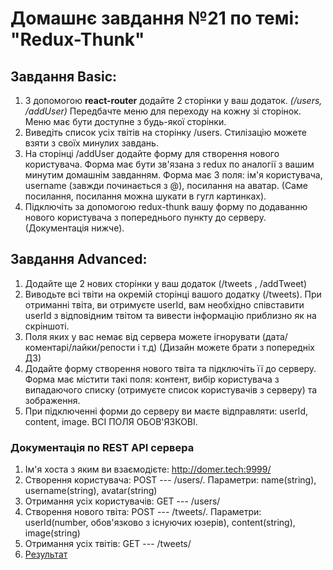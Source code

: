 # Домашнє завдання №21 по темі: "Redux-Thunk"

## Завдання Basic:

1. З допомогою **react-router** додайте 2 сторінки у ваш додаток. _(/users, /addUser)_ Передбачте меню для переходу на кожну зі сторінок. Меню має бути доступне з будь-якої сторінки.
2. Виведіть список усіх твітів на сторінку /users. Стилізацію можете взяти з своїх минулих завдань.
3. На сторінці /addUser додайте форму для створення нового користувача. Форма має бути зв'язана з redux по аналогії з вашим минутим домашнім завданням. Форма має 3 поля: ім'я користувача, username (завжди починається з @), посилання на аватар. (Саме посилання, посилання можна шукати в гугл картинках).
4. Підключіть за допомогою redux-thunk вашу форму по додаванню нового користувача з попереднього пункту до серверу. (Документація нижче).

## Завдання Advanced:

1. Додайте ще 2 нових сторінки у ваш додаток (/tweets , /addTweet)
2. Виводьте всі твіти на окремій сторінці вашого додатку (/tweets).
   При отриманні твіта, ви отримуєте userId, вам необхідно співставити userId з відповідним твітом та вивести інформацію приблизно як на скріншоті.
3. Поля яких у вас немає від сервера можете ігнорувати (дата/коментарі/лайки/репости і т.д)
   (Дизайн можете брати з попередніх ДЗ)
4. Додайте форму створення нового твіта та підключіть її до серверу. Форма має містити такі поля: контент, вибір користувача з випадаючого списку (отримуєте список користувачів з серверу) та зображення.
5. При підключенні форми до серверу ви маєте відправляти: userId, content, image. ВСІ ПОЛЯ ОБОВ'ЯЗКОВІ.

### Документація по REST API сервера

1. Ім'я хоста з яким ви взаємодієте: http://domer.tech:9999/
2. Створення користувача: POST --- /users/. Параметри: name(string), username(string), avatar(string)
3. Отримання усіх користувачів: GET --- /users/
4. Створення нового твіта: POST --- /tweets/. Параметри: userId(number, обов'язково з існуючих юзерів), content(string), image(string)
5. Отримання усіх твітів: GET --- /tweets/
6. [Результат](https://dima-hensetskyi.github.io/React-Redux-Thunk/#/users)
